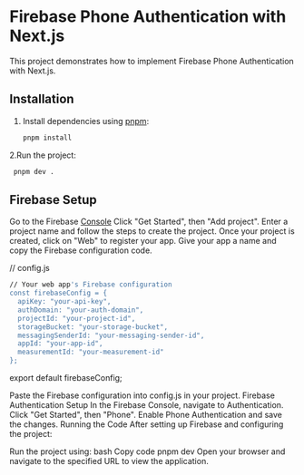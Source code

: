 # Firebase Phone Authentication with Next.js

This project demonstrates how to implement Firebase Phone Authentication with Next.js.

## Installation

1. Install dependencies using [pnpm](https://pnpm.io/):

   ```bash
   pnpm install
   ```
2.Run the project:
 ```bash
  pnpm dev .
 ```

## Firebase Setup
Go to the Firebase [Console](https://console.firebase.google.com/)
Click "Get Started", then "Add project".
Enter a project name and follow the steps to create the project.
Once your project is created, click on "Web" to register your app.
Give your app a name and copy the Firebase configuration code.

// config.js

```bash
// Your web app's Firebase configuration
const firebaseConfig = {
  apiKey: "your-api-key",
  authDomain: "your-auth-domain",
  projectId: "your-project-id",
  storageBucket: "your-storage-bucket",
  messagingSenderId: "your-messaging-sender-id",
  appId: "your-app-id",
  measurementId: "your-measurement-id"
};
```

export default firebaseConfig;

Paste the Firebase configuration into config.js in your project.
Firebase Authentication Setup
In the Firebase Console, navigate to Authentication.
Click "Get Started", then "Phone".
Enable Phone Authentication and save the changes.
Running the Code
After setting up Firebase and configuring the project:

Run the project using:
bash
Copy code
pnpm dev
Open your browser and navigate to the specified URL to view the application.

